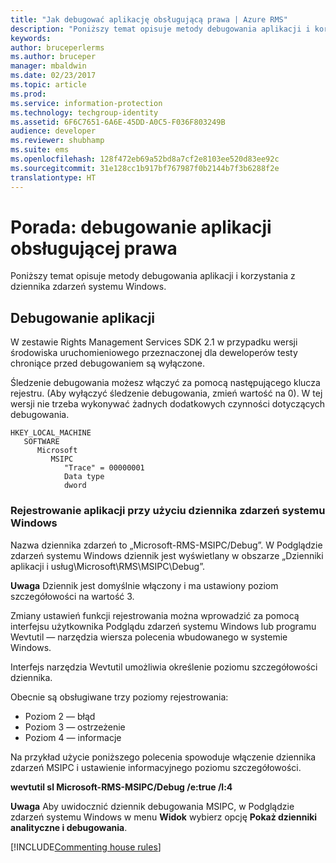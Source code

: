 ```yaml
---
title: "Jak debugować aplikację obsługującą prawa | Azure RMS"
description: "Poniższy temat opisuje metody debugowania aplikacji i korzystania z dziennika zdarzeń systemu Windows."
keywords: 
author: bruceperlerms
ms.author: bruceper
manager: mbaldwin
ms.date: 02/23/2017
ms.topic: article
ms.prod: 
ms.service: information-protection
ms.technology: techgroup-identity
ms.assetid: 6F6C7651-6A6E-45DD-A0C5-F036F803249B
audience: developer
ms.reviewer: shubhamp
ms.suite: ems
ms.openlocfilehash: 128f472eb69a52bd8a7cf2e8103ee520d83ee92c
ms.sourcegitcommit: 31e128cc1b917bf767987f0b2144b7f3b6288f2e
translationtype: HT
---
```

# <a name="how-to-debug-a-rights-enabled-application"></a>Porada: debugowanie aplikacji obsługującej prawa

Poniższy temat opisuje metody debugowania aplikacji i korzystania z dziennika zdarzeń systemu Windows.

## <a name="debugging-your-application"></a>Debugowanie aplikacji

W zestawie Rights Management Services SDK 2.1 w przypadku wersji środowiska uruchomieniowego przeznaczonej dla deweloperów testy chroniące przed debugowaniem są wyłączone.

Śledzenie debugowania możesz włączyć za pomocą następującego klucza rejestru. (Aby wyłączyć śledzenie debugowania, zmień wartość na 0). W tej wersji nie trzeba wykonywać żadnych dodatkowych czynności dotyczących debugowania.


```
HKEY_LOCAL_MACHINE
   SOFTWARE
      Microsoft
         MSIPC
            "Trace" = 00000001
            Data type
            dword
```

### <a name="application-logging-by-using-the-windows-event-log"></a>Rejestrowanie aplikacji przy użyciu dziennika zdarzeń systemu Windows

Nazwa dziennika zdarzeń to „Microsoft-RMS-MSIPC/Debug”. W Podglądzie zdarzeń systemu Windows dziennik jest wyświetlany w obszarze „Dzienniki aplikacji i usług\\Microsoft\\RMS\\MSIPC\\Debug”.

**Uwaga** Dziennik jest domyślnie włączony i ma ustawiony poziom szczegółowości na wartość 3.

 

Zmiany ustawień funkcji rejestrowania można wprowadzić za pomocą interfejsu użytkownika Podglądu zdarzeń systemu Windows lub programu Wevtutil — narzędzia wiersza polecenia wbudowanego w systemie Windows.

Interfejs narzędzia Wevtutil umożliwia określenie poziomu szczegółowości dziennika.

Obecnie są obsługiwane trzy poziomy rejestrowania:

-   Poziom 2 — błąd
-   Poziom 3 — ostrzeżenie
-   Poziom 4 — informacje

Na przykład użycie poniższego polecenia spowoduje włączenie dziennika zdarzeń MSIPC i ustawienie informacyjnego poziomu szczegółowości.

**wevtutil sl Microsoft-RMS-MSIPC/Debug /e:true /l:4**

**Uwaga** Aby uwidocznić dziennik debugowania MSIPC, w Podglądzie zdarzeń systemu Windows w menu **Widok** wybierz opcję **Pokaż dzienniki analityczne i debugowania**.

[!INCLUDE[Commenting house rules](../includes/houserules.md)]